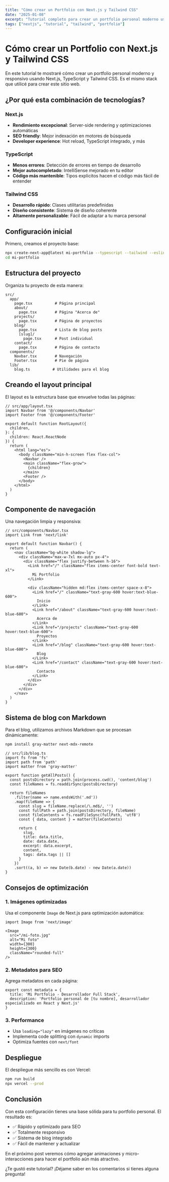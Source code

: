 ```yaml
---
title: "Cómo crear un Portfolio con Next.js y Tailwind CSS"
date: "2025-01-08"
excerpt: "Tutorial completo para crear un portfolio personal moderno usando Next.js, TypeScript y Tailwind CSS desde cero."
tags: ["nextjs", "tutorial", "tailwind", "portfolio"]
---
```


# Cómo crear un Portfolio con Next.js y Tailwind CSS

En este tutorial te mostraré cómo crear un portfolio personal moderno y responsivo usando Next.js, TypeScript y Tailwind CSS. Es el mismo stack que utilicé para crear este sitio web.

## ¿Por qué esta combinación de tecnologías?

### Next.js
- **Rendimiento excepcional**: Server-side rendering y optimizaciones automáticas
- **SEO friendly**: Mejor indexación en motores de búsqueda
- **Developer experience**: Hot reload, TypeScript integrado, y más

### TypeScript
- **Menos errores**: Detección de errores en tiempo de desarrollo
- **Mejor autocompletado**: IntelliSense mejorado en tu editor
- **Código más mantenible**: Tipos explicitos hacen el código más fácil de entender

### Tailwind CSS
- **Desarrollo rápido**: Clases utilitarias predefinidas
- **Diseño consistente**: Sistema de diseño coherente
- **Altamente personalizable**: Fácil de adaptar a tu marca personal

## Configuración inicial

Primero, creamos el proyecto base:

```bash
npx create-next-app@latest mi-portfolio --typescript --tailwind --eslint --app
cd mi-portfolio
```

## Estructura del proyecto

Organiza tu proyecto de esta manera:

```
src/
  app/
    page.tsx          # Página principal
    about/
      page.tsx        # Página "Acerca de"
    projects/
      page.tsx        # Página de proyectos
    blog/
      page.tsx        # Lista de blog posts
      [slug]/
        page.tsx      # Post individual
    contact/
      page.tsx        # Página de contacto
  components/
    Navbar.tsx        # Navegación
    Footer.tsx        # Pie de página
  lib/
    blog.ts          # Utilidades para el blog
```

## Creando el layout principal

El layout es la estructura base que envuelve todas las páginas:

```tsx
// src/app/layout.tsx
import Navbar from '@/components/Navbar'
import Footer from '@/components/Footer'

export default function RootLayout({
  children,
}: {
  children: React.ReactNode
}) {
  return (
    <html lang="es">
      <body className="min-h-screen flex flex-col">
        <Navbar />
        <main className="flex-grow">
          {children}
        </main>
        <Footer />
      </body>
    </html>
  )
}
```

## Componente de navegación

Una navegación limpia y responsiva:

```tsx
// src/components/Navbar.tsx
import Link from 'next/link'

export default function Navbar() {
  return (
    <nav className="bg-white shadow-lg">
      <div className="max-w-7xl mx-auto px-4">
        <div className="flex justify-between h-16">
          <Link href="/" className="flex items-center font-bold text-xl">
            Mi Portfolio
          </Link>
          
          <div className="hidden md:flex items-center space-x-8">
            <Link href="/" className="text-gray-600 hover:text-blue-600">
              Inicio
            </Link>
            <Link href="/about" className="text-gray-600 hover:text-blue-600">
              Acerca de
            </Link>
            <Link href="/projects" className="text-gray-600 hover:text-blue-600">
              Proyectos
            </Link>
            <Link href="/blog" className="text-gray-600 hover:text-blue-600">
              Blog
            </Link>
            <Link href="/contact" className="text-gray-600 hover:text-blue-600">
              Contacto
            </Link>
          </div>
        </div>
      </div>
    </nav>
  )
}
```

## Sistema de blog con Markdown

Para el blog, utilizamos archivos Markdown que se procesan dinámicamente:

```bash
npm install gray-matter next-mdx-remote
```

```tsx
// src/lib/blog.ts
import fs from 'fs'
import path from 'path'
import matter from 'gray-matter'

export function getAllPosts() {
  const postsDirectory = path.join(process.cwd(), 'content/blog')
  const fileNames = fs.readdirSync(postsDirectory)
  
  return fileNames
    .filter(name => name.endsWith('.md'))
    .map(fileName => {
      const slug = fileName.replace(/\.md$/, '')
      const fullPath = path.join(postsDirectory, fileName)
      const fileContents = fs.readFileSync(fullPath, 'utf8')
      const { data, content } = matter(fileContents)
      
      return {
        slug,
        title: data.title,
        date: data.date,
        excerpt: data.excerpt,
        content,
        tags: data.tags || []
      }
    })
    .sort((a, b) => new Date(b.date) - new Date(a.date))
}
```

## Consejos de optimización

### 1. Imágenes optimizadas
Usa el componente `Image` de Next.js para optimización automática:

```tsx
import Image from 'next/image'

<Image
  src="/mi-foto.jpg"
  alt="Mi foto"
  width={300}
  height={300}
  className="rounded-full"
/>
```

### 2. Metadatos para SEO
Agrega metadatos en cada página:

```tsx
export const metadata = {
  title: 'Mi Portfolio - Desarrollador Full Stack',
  description: 'Portfolio personal de [tu nombre], desarrollador especializado en React y Next.js'
}
```

### 3. Performance
- Usa `loading="lazy"` en imágenes no críticas
- Implementa code splitting con `dynamic` imports
- Optimiza fuentes con `next/font`

## Despliegue

El despliegue más sencillo es con Vercel:

```bash
npm run build
npx vercel --prod
```

## Conclusión

Con esta configuración tienes una base sólida para tu portfolio personal. El resultado es:

- ✅ Rápido y optimizado para SEO
- ✅ Totalmente responsivo
- ✅ Sistema de blog integrado
- ✅ Fácil de mantener y actualizar

En el próximo post veremos cómo agregar animaciones y micro-interacciones para hacer el portfolio aún más atractivo.

¿Te gustó este tutorial? ¡Déjame saber en los comentarios si tienes alguna pregunta!
